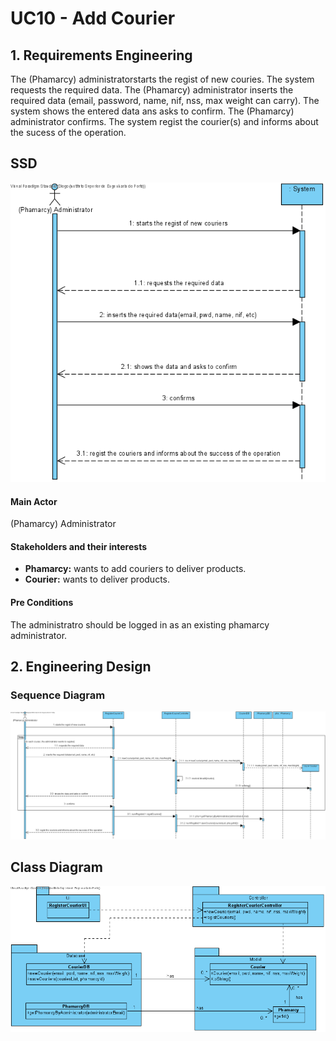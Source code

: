 # UC10 - Add Courier

## 1. Requirements Engineering
The (Phamarcy) administratorstarts the regist of new couries. The system requests the required data. The (Phamarcy) administrator inserts the required data (email, password, name, nif, nss, max weight can carry). The system shows the entered data ans asks to confirm. The (Phamarcy) administrator confirms. The system regist the courier(s) and informs about the sucess of the operation.

## SSD
![UC10_SSD.png](UC10_SSD.png)

#### Main Actor

(Phamarcy) Administrator

#### Stakeholders and their interests
* **Phamarcy:** wants to add couriers to deliver products.
* **Courier:** wants to deliver products.

#### Pre Conditions
The administratro should be logged in as an existing phamarcy administrator.

## 2. Engineering Design

### Sequence Diagram
![UC10_SD.png](UC10_SD.png)


## Class Diagram
![UC10_CD.png](UC10_CD.png)
